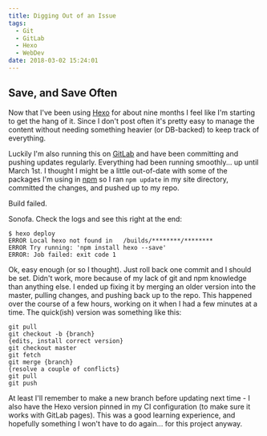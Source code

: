```yaml
---
title: Digging Out of an Issue
tags:
  - Git
  - GitLab
  - Hexo
  - WebDev
date: 2018-03-02 15:24:01
---
```



## Save, and Save Often

Now that I've been using [Hexo](https://hexo.io/) for about nine months I feel like I'm starting to get the hang of it. Since I don't post often it's pretty easy to manage the content without needing something heavier (or DB-backed) to keep track of everything.

Luckily I'm also running this on [GitLab](https://gitlab.com/) and have been committing and pushing updates regularly. Everything had been running smoothly... up until March 1st. I thought I might be a little out-of-date with some of the packages I'm using in [npm](https://www.npmjs.com/) so I ran `npm update` in my site directory, committed the changes, and pushed up to my repo.

Build failed.

Sonofa. Check the logs and see this right at the end:

    $ hexo deploy
    ERROR Local hexo not found in   /builds/********/********  
    ERROR Try running: 'npm install hexo --save'  
    ERROR: Job failed: exit code 1

Ok, easy enough (or so I thought). Just roll back one commit and I should be set. Didn't work, more because of my lack of git and npm knowledge than anything else. I ended up fixing it by merging an older version into the master, pulling changes, and pushing back up to the repo. This happened over the course of a few hours, working on it when I had a few minutes at a time. The quick(ish) version was something like this:

    git pull
    git checkout -b {branch}
    {edits, install correct version}
    git checkout master
    git fetch
    git merge {branch}
    {resolve a couple of conflicts}
    git pull
    git push

At least I'll remember to make a new branch before updating next time - I also have the Hexo version pinned in my CI configuration (to make sure it works with GitLab pages). This was a good learning experience, and hopefully something I won't have to do again... for this project anyway.
